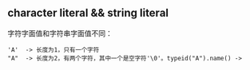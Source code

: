 ## character literal && string literal

字符字面值和字符串字面值不同：

```
'A'  -> 长度为1，只有一个字符
"A"  -> 长度为2，有两个字符，其中一个是空字符'\0'。typeid("A").name() -> 
```


